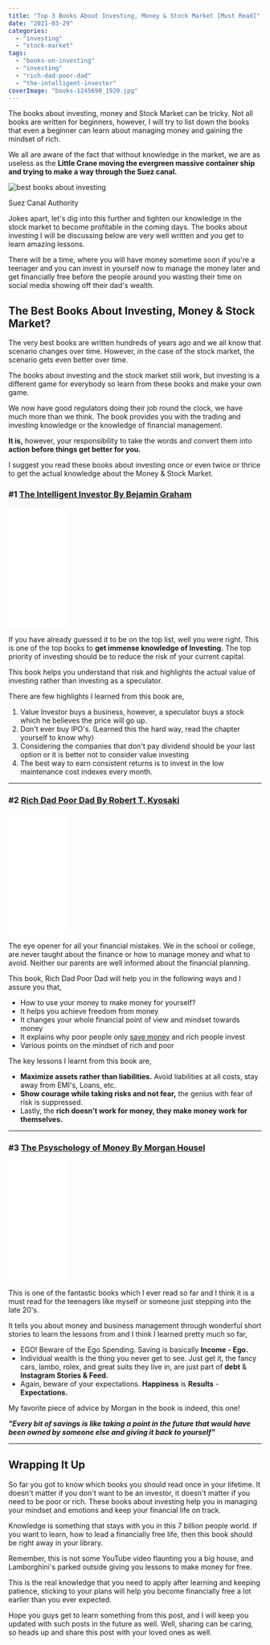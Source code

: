 ```yaml
---
title: "Top 3 Books About Investing, Money & Stock Market [Must Read]"
date: "2021-03-29"
categories: 
  - "investing"
  - "stock-market"
tags: 
  - "books-on-investing"
  - "investing"
  - "rich-dad-poor-dad"
  - "the-intelligent-investor"
coverImage: "books-1245690_1920.jpg"
---
```


The books about investing, money and Stock Market can be tricky. Not all books are written for beginners, however, I will try to list down the books that even a beginner can learn about managing money and gaining the mindset of rich.

We all are aware of the fact that without knowledge in the market, we are as useless as the **Little Crane moving the evergreen massive container ship and trying to make a way through the Suez canal.**

![best books about investing ](posts/2021/03/images/1-7-1616694280-683x1024.jpg)

Suez Canal Authority

Jokes apart, let's dig into this further and tighten our knowledge in the stock market to become profitable in the coming days. The books about investing I will be discussing below are very well written and you get to learn amazing lessons.

There will be a time, where you will have money sometime soon if you're a teenager and you can invest in yourself now to manage the money later and get financially free before the people around you wasting their time on social media showing off their dad's wealth.

## The Best Books About Investing, Money & Stock Market?

The very best books are written hundreds of years ago and we all know that scenario changes over time. However, in the case of the stock market, the scenario gets even better over time.

The books about investing and the stock market still work, but investing is a different game for everybody so learn from these books and make your own game.

We now have good regulators doing their job round the clock, we have much more than we think. The book provides you with the trading and investing knowledge or the knowledge of financial management.

**It is,** however, your responsibility to take the words and convert them into **action before things get better for you.**

I suggest you read these books about investing once or even twice or thrice to get the actual knowledge about the Money & Stock Market.

### #1 [The Intelligent Investor By Bejamin Graham](https://amzn.to/3w7G3f0)

<iframe style="width:120px;height:240px;" marginwidth="0" marginheight="0" scrolling="no" frameborder="0" src="//ws-in.amazon-adsystem.com/widgets/q?ServiceVersion=20070822&amp;OneJS=1&amp;Operation=GetAdHtml&amp;MarketPlace=IN&amp;source=ss&amp;ref=as_ss_li_til&amp;ad_type=product_link&amp;tracking_id=emadsblog-21&amp;language=en_IN&amp;marketplace=amazon&amp;region=IN&amp;placement=0062312685&amp;asins=0062312685&amp;linkId=6a915ab8bd290c3c1a9a18c8a0a2190b&amp;show_border=true&amp;link_opens_in_new_window=true"></iframe>

If you have already guessed it to be on the top list, well you were right. This is one of the top books to **get immense knowledge of Investing.** The top priority of investing should be to reduce the risk of your current capital.

This book helps you understand that risk and highlights the actual value of investing rather than investing as a speculator.

There are few highlights I learned from this book are,

1. Value Investor buys a business, however, a speculator buys a stock which he believes the price will go up.
2. Don't ever buy IPO's. (Learned this the hard way, read the chapter yourself to know why)
3. Considering the companies that don't pay dividend should be your last option or it is better not to consider value investing
4. The best way to earn consistent returns is to invest in the low maintenance cost indexes every month.

* * *

### #2 [Rich Dad Poor Dad By Robert T. Kyosaki](https://amzn.to/3sxkhPJ)

<iframe style="width:120px;height:240px;" marginwidth="0" marginheight="0" scrolling="no" frameborder="0" src="//ws-in.amazon-adsystem.com/widgets/q?ServiceVersion=20070822&amp;OneJS=1&amp;Operation=GetAdHtml&amp;MarketPlace=IN&amp;source=ss&amp;ref=as_ss_li_til&amp;ad_type=product_link&amp;tracking_id=emadsblog-21&amp;language=en_IN&amp;marketplace=amazon&amp;region=IN&amp;placement=1612680194&amp;asins=1612680194&amp;linkId=cc8d6b6c8a2a0e2f6f185f09ac138f22&amp;show_border=true&amp;link_opens_in_new_window=true"></iframe>

The eye opener for all your financial mistakes. We in the school or college, are never taught about the finance or how to manage money and what to avoid. Neither our parents are well informed about the financial planning.

This book, Rich Dad Poor Dad will help you in the following ways and I assure you that,

- How to use your money to make money for yourself?
- It helps you achieve freedom from money
- It changes your whole financial point of view and mindset towards money
- It explains why poor people only [save money](https://emadsblog.com/why-investing-is-better-than-saving/) and rich people invest
- Various points on the mindset of rich and poor

The key lessons I learnt from this book are,

- **Maximize assets rather than liabilities.** Avoid liabilities at all costs, stay away from EMI's, Loans, etc.
- **Show courage while taking risks and not fear,** the genius with fear of risk is suppressed.
- Lastly, the **rich doesn't work for money, they make money work for themselves.**

* * *

### #3 [The Psyschology of Money By Morgan Housel](https://amzn.to/39otxy5)

<iframe style="width:120px;height:240px;" marginwidth="0" marginheight="0" scrolling="no" frameborder="0" src="//ws-in.amazon-adsystem.com/widgets/q?ServiceVersion=20070822&amp;OneJS=1&amp;Operation=GetAdHtml&amp;MarketPlace=IN&amp;source=ss&amp;ref=as_ss_li_til&amp;ad_type=product_link&amp;tracking_id=emadsblog-21&amp;language=en_IN&amp;marketplace=amazon&amp;region=IN&amp;placement=9390166268&amp;asins=9390166268&amp;linkId=81eb724dd8e322641bbdcdd8f1a36358&amp;show_border=true&amp;link_opens_in_new_window=true"></iframe>

This is one of the fantastic books which I ever read so far and I think it is a must read for the teenagers like myself or someone just stepping into the late 20's.

It tells you about money and business management through wonderful short stories to learn the lessons from and I think I learned pretty much so far,

- EGO! Beware of the Ego Spending. Saving is basically **Income - Ego.**
- Individual wealth is the thing you never get to see. Just get it, the fancy cars, lambo, rolex, and great suits they live in, are just part of **debt** & **Instagram Stories & Feed.**
- Again, beware of your expectations. **Happiness** is **Results** \- **Expectations.**

My favorite piece of advice by Morgan in the book is indeed, this one!

**_"Every bit of savings is like taking a point in the future that would have been owned by someone else and giving it back to yourself"_**

* * *

## Wrapping It Up

So far you got to know which books you should read once in your lifetime. It doesn't matter if you don't want to be an investor, it doesn't matter if you need to be poor or rich. These books about investing help you in managing your mindset and emotions and keep your financial life on track.

Knowledge is something that stays with you in this 7 billion people world. If you want to learn, how to lead a financially free life, then this book should be right away in your library.

Remember, this is not some YouTube video flaunting you a big house, and Lamborghini's parked outside giving you lessons to make money for free.

This is the real knowledge that you need to apply after learning and keeping patience, sticking to your plans will help you become financially free a lot earlier than you ever expected.

Hope you guys get to learn something from this post, and I will keep you updated with such posts in the future as well. Well, sharing can be caring, so heads up and share this post with your loved ones as well.
